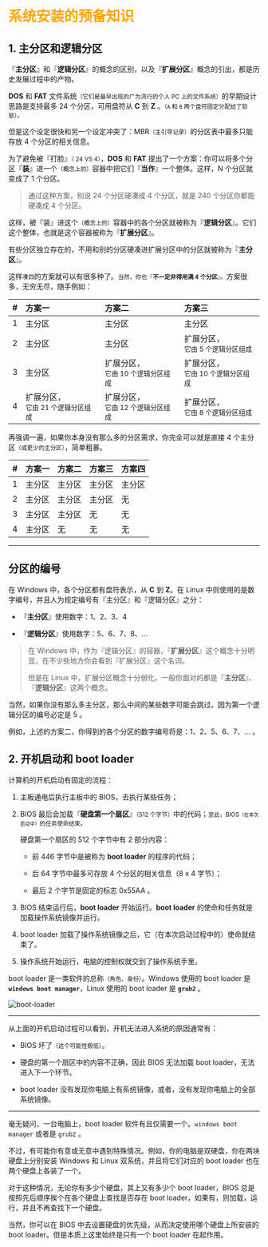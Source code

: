 # <font color="orange">系统安装的预备知识</font>

## 1. 主分区和逻辑分区

『**主分区**』和『**逻辑分区**』的概念的区别，以及『**扩展分区**』概念的引出，都是历史发展过程中的产物。

**DOS** 和 **FAT** 文件系统<small>（它们是最早出现的广为流行的个人 PC 上的文件系统）</small>的早期设计思路是支持最多 24 个分区，可用盘符从 **C** 到 **Z** 。<small>（`A` 和 `B` 两个盘符固定分配给了软驱）。</small>

但是这个设定很快和另一个设定冲突了：MBR<small>（主引导记录）</small>的分区表中最多只能存放 4 个分区的相关信息。

为了避免被『打脸』<small>（ 24 VS 4）</small>，**DOS** 和 **FAT** 提出了一个方案：你可以将多个分区『**装**』进一个<small>（概念上的）</small>容器中把它们『**当作**』一个整体。这样，N 个分区就变成了 1 个分区。

> 通过这种方案，别说 24 个分区硬凑成 4 个分区，就是 240 个分区你都能硬凑成 4 个分区。

这样，被『装』进这个<small>（概念上的）</small>容器中的各个分区就被称为『**逻辑分区**』。它们这个整体，也就是这个容器被称为『**扩展分区**』。

有些分区独立存在的，不用和别的分区硬凑进扩展分区中的分区就被称为『**主分区**』。

这样`凑四`的方案就可以有很多种了。<small>当然，你也『**不一定非得用满 4 个分区**』。</small>方案很多，无穷无尽，随手例如：

| # | 方案一 | 方案二 | 方案三 |
| :-: | :-    | :-    | :- |
| 1 | 主分区 | 主分区 | 主分区 |
| 2 | 主分区 | 主分区 |扩展分区，<br><small>它由 5 个逻辑分区组成</small> |
| 3 | 主分区 | 扩展分区，<br><small>它由 10 个逻辑分区组成</small> | 扩展分区，<br><small>它由 10 个逻辑分区组成</small> |
| 4 | 扩展分区，<br><small>它由 21 个逻辑分区组成</small> | 扩展分区，<br><small>它由 12 个逻辑分区组成</small> | 扩展分区，<br><small>它由 8 个逻辑分区组成</small> |


再强调一遍，如果你本身没有那么多的分区需求，你完全可以就是直接 4 个主分区<small>（或更少的主分区）</small>，简单粗暴。


| # | 方案一 | 方案二 | 方案三 | 方案四 |
| :-: | :-    | :-    | :- | :- |
| 1 | 主分区 | 主分区 | 主分区 | 主分区 |
| 2 | 主分区 | 主分区 | 主分区 | 无 |
| 3 | 主分区 | 主分区 |  无   | 无 |
| 4 | 主分区 | 无    |  无   | 无 |


---

## 分区的编号

在 Windows 中，各个分区都有盘符表示，从 **C** 到 **Z**。在 Linux 中则使用的是数字编号，并且人为规定编号有『主分区』和『逻辑分区』之分：

- 『**主分区**』使用数字：1、2、3、4

- 『**逻辑分区**』使用数字：5、6、7、8、...

> 在 Windows 中，作为『逻辑分区』的容器，『**扩展分区**』这个概念十分明显，在不少些地方你会看到『扩展分区』这个名词。
> 
> 但是在 Linux 中，扩展分区概念十分弱化，一般你面对的都是『**主分区**』、『**逻辑分区**』这两个概念。

当然，如果你没有那么多主分区，那么中间的某些数字可能会跳过。因为第一个逻辑分区的编号必定是 5 。

例如，上述的方案二，你得到的各个分区的数字编号将是：1、2、5、6、7、... 。


## 2. 开机启动和 boot loader 

计算机的开机启动有固定的流程：

1. 主板通电后执行主板中的 BIOS，去执行某些任务；

2. BIOS 最后会加载『**硬盘第一个扇区**』<small>（512 个字节）</small>中的代码；<small>至此，BIOS<small>（在本次启动中）</small>的任务使命结束。</small>

   硬盘第一个扇区的 512 个字节中有 2 部分内容：

    - 前 446 字节中是被称为 **boot loader** 的程序的代码；

    - 后 64 字节中最多可存放 4 个分区的相关信息（8 x 4 字节）；
    
    - 最后 2 个字节是固定的标志 0x55AA 。
  
3. BIOS 结束运行后，**boot loader** 开始运行。**boot loader** 的使命和任务就是加载操作系统镜像并运行。

4. boot loader 加载了操作系统镜像之后，它（在本次启动过程中的）使命就结束了。

5. 操作系统开始运行，电脑的控制权就交到了操作系统手里。


boot loader 是一类软件的总称<small>（角色、身份）</small>。Windows 使用的 boot loader 是 **`windows boot manager`**，Linux 使用的 boot loader 是 **`grub2`** 。

![boot-loader](./img/boot-loader.png)


---

从上面的开机启动过程可以看到，开机无法进入系统的原因通常有：


- BIOS 坏了<small>（这个可能性极低）</small>。

- 硬盘的第一个扇区中的内容不正确，因此 BIOS 无法加载 boot loader，无法进入下一个环节。

- boot loader 没有发现你电脑上有系统镜像，或者，没有发现你电脑上的全部系统镜像。


---

毫无疑问，一台电脑上，boot loader 软件有且仅需要一个。`windows boot manager` 或者是 `grub2` 。

不过，有可能你有意或无意中遇到特殊情况。例如，你的电脑是双硬盘，你在两块硬盘上分别安装 Windows 和 Linux 双系统，并且将它们对应的 boot loader 也在两个硬盘上各装了一个。

对于这种情况，无论你有多少个硬盘，其上又有多少个 boot loader，BIOS 总是按照先后顺序挨个在各个硬盘上查找是否存在 boot loader，如果有，则加载，运行，并且不再查找下一个硬盘。

当然，你可以在 BIOS 中去设置硬盘的优先级，从而决定使用哪个硬盘上所安装的 boot loader。但是本质上这里始终是只有一个 boot loader 在起作用。
